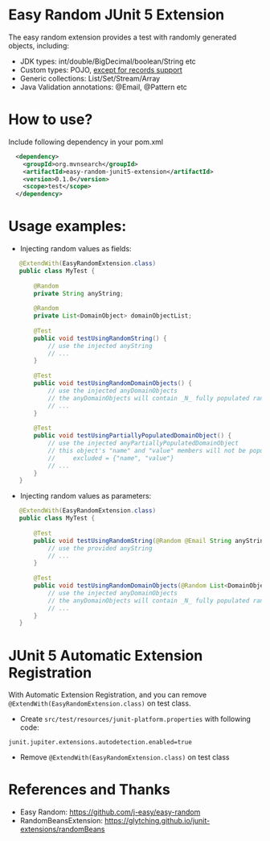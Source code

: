 Easy Random JUnit 5 Extension
=============================

The easy random extension provides a test with randomly generated objects, including:

* JDK types: int/double/BigDecimal/boolean/String etc
* Custom types: POJO, [except for records support](https://github.com/j-easy/easy-random/issues/397)
* Generic collections: List/Set/Stream/Array
* Java Validation annotations: @Email, @Pattern etc

# How to use?

Include following dependency in your pom.xml

```xml
  <dependency>
    <groupId>org.mvnsearch</groupId>
    <artifactId>easy-random-junit5-extension</artifactId>
    <version>0.1.0</version>
    <scope>test</scope>
  </dependency>
```

# Usage examples:

* Injecting random values as fields:

```java
   @ExtendWith(EasyRandomExtension.class)
   public class MyTest {
  
       @Random
       private String anyString;
  
       @Random
       private List<DomainObject> domainObjectList;
       
       @Test
       public void testUsingRandomString() {
           // use the injected anyString
           // ...
       }
  
       @Test
       public void testUsingRandomDomainObjects() {
           // use the injected anyDomainObjects
           // the anyDomainObjects will contain _N_ fully populated random instances of DomainObject
           // ...
       }
  
       @Test
       public void testUsingPartiallyPopulatedDomainObject() {
           // use the injected anyPartiallyPopulatedDomainObject
           // this object's "name" and "value" members will not be populated since this has been declared with
           //     excluded = {"name", "value"}
           // ...
       }
   }

```

* Injecting random values as parameters:

```java
   @ExtendWith(EasyRandomExtension.class)
   public class MyTest {
  
       @Test
       public void testUsingRandomString(@Random @Email String anyString) {
           // use the provided anyString
           // ...
       }
  
       @Test
       public void testUsingRandomDomainObjects(@Random List<DomainObject> anyDomainObjects) {
           // use the injected anyDomainObjects
           // the anyDomainObjects will contain _N_ fully populated random instances of DomainObject
           // ...
       }
   }
```

# JUnit 5 Automatic Extension Registration

With Automatic Extension Registration, and you can remove `@ExtendWith(EasyRandomExtension.class)` on test class.

* Create `src/test/resources/junit-platform.properties` with following code:

```properties
junit.jupiter.extensions.autodetection.enabled=true
```

* Remove `@ExtendWith(EasyRandomExtension.class)` on test class

# References and Thanks

* Easy Random: https://github.com/j-easy/easy-random
* RandomBeansExtension: https://glytching.github.io/junit-extensions/randomBeans
